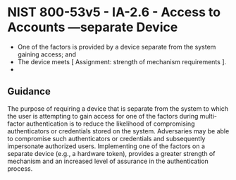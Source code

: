 # NIST 800-53v5 - IA-2.6 - Access to Accounts —separate Device
- One of the factors is provided by a device separate from the system gaining access; and
- The device meets \[ Assignment: strength of mechanism requirements \].
-
## Guidance
The purpose of requiring a device that is separate from the system to which the user is attempting to gain access for one of the factors during multi-factor authentication is to reduce the likelihood of compromising authenticators or credentials stored on the system. Adversaries may be able to compromise such authenticators or credentials and subsequently impersonate authorized users. Implementing one of the factors on a separate device (e.g., a hardware token), provides a greater strength of mechanism and an increased level of assurance in the authentication process.